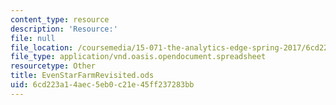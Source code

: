 ```yaml
---
content_type: resource
description: 'Resource:'
file: null
file_location: /coursemedia/15-071-the-analytics-edge-spring-2017/6cd223a14aec5eb0c21e45ff237283bb_EvenStarFarmRevisited.ods
file_type: application/vnd.oasis.opendocument.spreadsheet
resourcetype: Other
title: EvenStarFarmRevisited.ods
uid: 6cd223a1-4aec-5eb0-c21e-45ff237283bb
---
```

